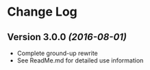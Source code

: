 Change Log
==========

Version 3.0.0 *(2016-08-01)*
-----------------------------
* Complete ground-up rewrite
* See ReadMe.md for detailed use information 

